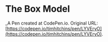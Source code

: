 # The Box Model
 _A Pen created at CodePen.io. Original URL: [https://codepen.io/timhitchins/pen/LYVEryO](https://codepen.io/timhitchins/pen/LYVEryO).

 